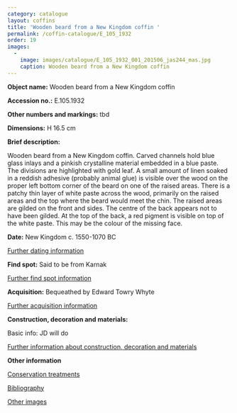 ```yaml
---
category: catalogue
layout: coffins
title: 'Wooden beard from a New Kingdom coffin '
permalink: /coffin-catalogue/E_105_1932
order: 19
images: 
  -
    image: images/catalogue/E_105_1932_001_201506_jas244_mas.jpg
    caption: Wooden beard from a New Kingdom coffin
---
```


**Object name:** 
Wooden beard from a New Kingdom coffin 

**Accession no.:** 
E.105.1932

**Other numbers and markings:**
tbd

**Dimensions:** 
H 16.5 cm

**Brief description:** 

Wooden beard from a New Kingdom coffin. Carved channels hold blue glass inlays and a pinkish crystalline material embedded in a blue paste. The divisions are highlighted with gold leaf. A small amount of linen soaked in a reddish adhesive (probably animal glue) is visible over the wood on the proper left bottom corner of the beard on one of the raised areas. There is a patchy thin layer of white paste across the wood, primarily on the raised areas and the top where the beard would meet the chin. The raised areas are gilded on the front and sides. The centre of the back appears not to have been gilded. At the top of the back, a red pigment is visible on top of the white paste. This may be the colour of the missing face.

**Date:**
New Kingdom
c. 1550-1070 BC


[Further dating information](/catalogue_extras/E_105_1932_dating)

**Find spot:**
Said to be from Karnak

[Further find spot information](/catalogue_extras/E_105_1932_findspot)

**Acquisition:**
Bequeathed by Edward Towry Whyte

[Further acquisition information](/catalogue_extras/E_105_1932_acquisition)

**Construction, decoration and materials:**

Basic info: JD will do

[Further information about construction, decoration and materials](/catalogue_extras/E_105_1932_materials)


**Other information**

[Conservation treatments](/catalogue_extras/E_105_1932_conservation)

[Bibliography](/catalogue_extras/E_105_1932_bibliography)

[Other images](/catalogue_extras/E_105_1932_imagesheet)

